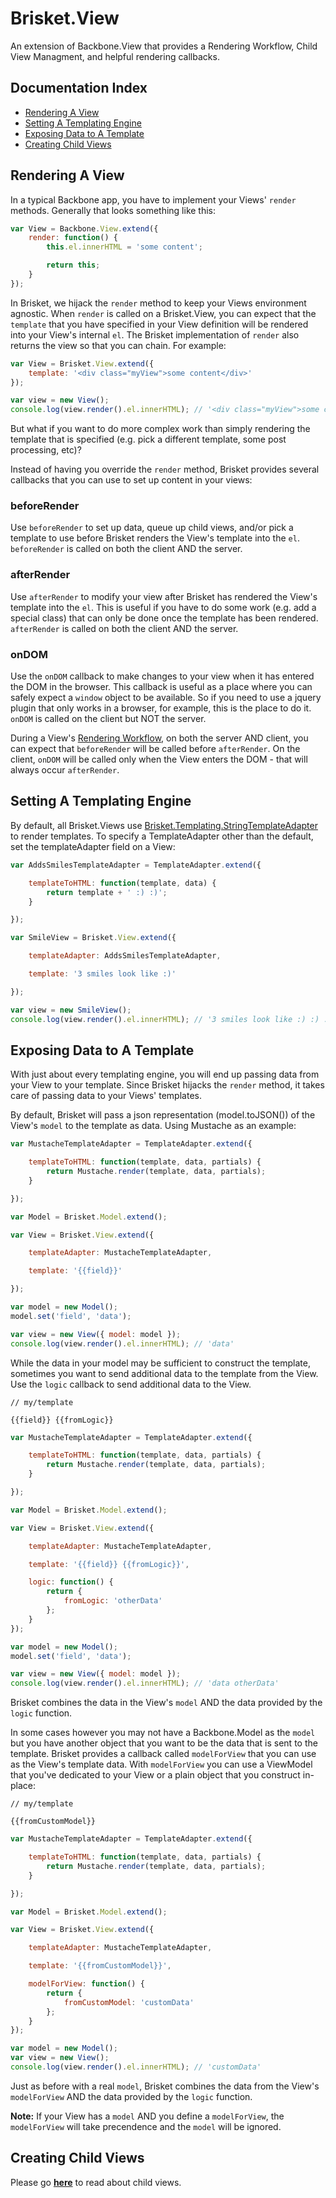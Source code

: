 Brisket.View
==========

An extension of Backbone.View that provides a Rendering Workflow, Child View Managment, and helpful rendering callbacks.

## Documentation Index

* [Rendering A View](#rendering-a-view)
* [Setting A Templating Engine](#setting-a-templating-engine)
* [Exposing Data to A Template](#exposing-data-to-a-template)
* [Creating Child Views](#creating-child-views)

## Rendering A View

In a typical Backbone app, you have to implement your Views' `render` methods. Generally that looks something like this:

```js
var View = Backbone.View.extend({
    render: function() {
        this.el.innerHTML = 'some content';

        return this;
    }
});
```

In Brisket, we hijack the `render` method to keep your Views environment agnostic. When `render` is called on a Brisket.View, you can expect that the `template` that you have specified in your View definition will be rendered into your View's internal `el`. The Brisket implementation of `render` also returns the view so that you can chain. For example:

```js
var View = Brisket.View.extend({
    template: '<div class="myView">some content</div>'
});

var view = new View();
console.log(view.render().el.innerHTML); // '<div class="myView">some content</div>'
```

But what if you want to do more complex work than simply rendering the template that is specified (e.g. pick a different template, some post processing, etc)?

Instead of having you override the `render` method, Brisket provides several callbacks that you can use to set up content in your views:

### beforeRender
Use `beforeRender` to set up data, queue up child views, and/or pick a template to use before Brisket renders the View's template into the `el`. `beforeRender` is called on both the client AND the server.

### afterRender
Use `afterRender` to modify your view after Brisket has rendered the View's template into the `el`. This is useful if you have to do some work (e.g. add a special class) that can only be done once the template has been rendered. `afterRender` is called on both the client AND the server.

### onDOM
Use the `onDOM` callback to make changes to your view when it has entered the DOM in the browser. This callback is useful as a place where you can safely expect a `window` object to be available. So if you need to use a jquery plugin that only works in a browser, for example, this is the place to do it. `onDOM` is called on the client but NOT the server.


During a View's [Rendering Workflow](rendering.workflow.md), on both the server AND client, you can expect that `beforeRender` will be called before `afterRender`. On the client, `onDOM` will be called only when the View enters the DOM - that will always occur `afterRender`.

## Setting A Templating Engine
By default, all Brisket.Views use [Brisket.Templating.StringTemplateAdapter](brisket.templating.stringtemplateadapter.md) to render templates. To specify a TemplateAdapter other than the default, set the templateAdapter field on a View:

```js
var AddsSmilesTemplateAdapter = TemplateAdapter.extend({

    templateToHTML: function(template, data) {
        return template + ' :) :)';
    }

});

var SmileView = Brisket.View.extend({

    templateAdapter: AddsSmilesTemplateAdapter,

    template: '3 smiles look like :)'

});

var view = new SmileView();
console.log(view.render().el.innerHTML); // '3 smiles look like :) :) :)'
```

## Exposing Data to A Template

With just about every templating engine, you will end up passing data from your View to your template. Since Brisket hijacks the `render` method, it takes care of passing data to your Views' templates.

By default, Brisket will pass a json representation (model.toJSON()) of the View's `model` to the template as data. Using Mustache as an example:

```js
var MustacheTemplateAdapter = TemplateAdapter.extend({

    templateToHTML: function(template, data, partials) {
        return Mustache.render(template, data, partials);
    }

});

var Model = Brisket.Model.extend();

var View = Brisket.View.extend({

    templateAdapter: MustacheTemplateAdapter,

    template: '{{field}}'

});

var model = new Model();
model.set('field', 'data');

var view = new View({ model: model });
console.log(view.render().el.innerHTML); // 'data'
```

While the data in your model may be sufficient to construct the template, sometimes you want to send additional data to the template from the View. Use the `logic` callback to send additional data to the View.

```template
// my/template

{{field}} {{fromLogic}}
```

```js
var MustacheTemplateAdapter = TemplateAdapter.extend({

    templateToHTML: function(template, data, partials) {
        return Mustache.render(template, data, partials);
    }

});

var Model = Brisket.Model.extend();

var View = Brisket.View.extend({

    templateAdapter: MustacheTemplateAdapter,

    template: '{{field}} {{fromLogic}}',

    logic: function() {
        return {
            fromLogic: 'otherData'
        };
    }
});

var model = new Model();
model.set('field', 'data');

var view = new View({ model: model });
console.log(view.render().el.innerHTML); // 'data otherData'
```

Brisket combines the data in the View's `model` AND the data provided by the `logic` function.

In some cases however you may not have a Backbone.Model as the `model` but you have another object that you want to be the data that is sent to the template. Brisket provides a callback called `modelForView` that you can use as the View's template data. With `modelForView` you can use a ViewModel that you've dedicated to your View or a plain object that you construct in-place:

```template
// my/template

{{fromCustomModel}}
```

```js
var MustacheTemplateAdapter = TemplateAdapter.extend({

    templateToHTML: function(template, data, partials) {
        return Mustache.render(template, data, partials);
    }

});

var Model = Brisket.Model.extend();

var View = Brisket.View.extend({

    templateAdapter: MustacheTemplateAdapter,

    template: '{{fromCustomModel}}',

    modelForView: function() {
        return {
            fromCustomModel: 'customData'
        };
    }
});

var model = new Model();
var view = new View();
console.log(view.render().el.innerHTML); // 'customData'
```

Just as before with a real `model`, Brisket combines the data from the View's `modelForView` AND the data provided by the `logic` function.

**Note:** If your View has a `model` AND you define a `modelForView`, the `modelForView` will take precendence and the `model` will be ignored.

## Creating Child Views
Please go [**here**](brisket.childviews.md) to read about child views.
